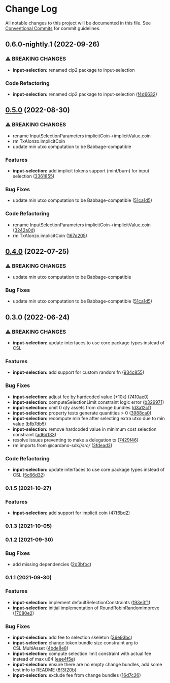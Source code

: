 # Change Log

All notable changes to this project will be documented in this file.
See [Conventional Commits](https://conventionalcommits.org) for commit guidelines.

## 0.6.0-nightly.1 (2022-09-26)


### ⚠ BREAKING CHANGES

* **input-selection:** renamed cip2 package to input-selection

### Code Refactoring

* **input-selection:** renamed cip2 package to input-selection ([f4d6632](https://github.com/input-output-hk/cardano-js-sdk/commit/f4d6632d61c5b63bc15a64ec3962425f9ad2d6eb))



## [0.5.0](https://github.com/input-output-hk/cardano-js-sdk/compare/@cardano-sdk/input-selection@0.4.0...@cardano-sdk/input-selection@0.5.0) (2022-08-30)


### ⚠ BREAKING CHANGES

* rename InputSelectionParameters implicitCoin->implicitValue.coin
* rm TxAlonzo.implicitCoin
* update min utxo computation to be Babbage-compatible

### Features

* **input-selection:** add implicit tokens support (mint/burn) for input selection ([3361855](https://github.com/input-output-hk/cardano-js-sdk/commit/3361855a2fbf20afc8ead11565ac6759548ab13f))


### Bug Fixes

* update min utxo computation to be Babbage-compatible ([51ca1d5](https://github.com/input-output-hk/cardano-js-sdk/commit/51ca1d5716b62b47d211475aba1be4a6d5782397))


### Code Refactoring

* rename InputSelectionParameters implicitCoin->implicitValue.coin ([3242a0d](https://github.com/input-output-hk/cardano-js-sdk/commit/3242a0dc63da0e59c4f8536d16758ea19f58a2c0))
* rm TxAlonzo.implicitCoin ([167d205](https://github.com/input-output-hk/cardano-js-sdk/commit/167d205dd15c857b229f968ab53a6e52e5504d3f))



## [0.4.0](https://github.com/input-output-hk/cardano-js-sdk/compare/0.3.0...@cardano-sdk/input-selection@0.4.0) (2022-07-25)


### ⚠ BREAKING CHANGES

* update min utxo computation to be Babbage-compatible

### Bug Fixes

* update min utxo computation to be Babbage-compatible ([51ca1d5](https://github.com/input-output-hk/cardano-js-sdk/commit/51ca1d5716b62b47d211475aba1be4a6d5782397))

## 0.3.0 (2022-06-24)


### ⚠ BREAKING CHANGES

* **input-selection:** update interfaces to use core package types instead of CSL

### Features

* **input-selection:** add support for custom random fn ([934c855](https://github.com/input-output-hk/cardano-js-sdk/commit/934c85520ca666bc62cc51afa6fbf17dda7bbfb5))


### Bug Fixes

* **input-selection:** adjust fee by hardcoded value (+10k) ([7410ae0](https://github.com/input-output-hk/cardano-js-sdk/commit/7410ae053ea2b4c78d82659a89bdcfd895a4e808))
* **input-selection:** computeSelectionLimit constraint logic error ([b329971](https://github.com/input-output-hk/cardano-js-sdk/commit/b3299713ae40a6e5e06a312b4b28f6c20a6a3ef8))
* **input-selection:** omit 0 qty assets from change bundles ([d3a12cf](https://github.com/input-output-hk/cardano-js-sdk/commit/d3a12cfb577bcae04f793e96f23ce84ee87a7bcb))
* **input-selection:** property tests generate quantities > 0 ([3988ca0](https://github.com/input-output-hk/cardano-js-sdk/commit/3988ca002d45ca8a060d54fb67b244702157ca7e))
* **input-selection:** recompute min fee after selecting extra utxo due to min value ([bfb7db5](https://github.com/input-output-hk/cardano-js-sdk/commit/bfb7db55b76d154e036e788edae376b1589510ee))
* **input-selection:** remove hardcoded value in minimum cost selection constraint ([ad6d133](https://github.com/input-output-hk/cardano-js-sdk/commit/ad6d133a0ba1f865bf2ae1ca3f46b8e6f918502b))
* resolve issues preventing to make a delegation tx ([7429f46](https://github.com/input-output-hk/cardano-js-sdk/commit/7429f466763342b08b6bed44f23d3bf24dbf92f2))
* rm imports from @cardano-sdk/*/src/* ([3fdead3](https://github.com/input-output-hk/cardano-js-sdk/commit/3fdead3ae381a3efb98299b9881c6a964461b7db))


### Code Refactoring

* **input-selection:** update interfaces to use core package types instead of CSL ([5c66d32](https://github.com/input-output-hk/cardano-js-sdk/commit/5c66d32fdc58100a2b0807a0470342d54a3989ed))

### 0.1.5 (2021-10-27)


### Features

* **input-selection:** add support for implicit coin ([47f6bd2](https://github.com/input-output-hk/cardano-js-sdk/commit/47f6bd2ee714ff9b6b9d8d311f2b3526f88a1a2b))

### 0.1.3 (2021-10-05)

### 0.1.2 (2021-09-30)


### Bug Fixes

* add missing dependencies ([2d3bfbc](https://github.com/input-output-hk/cardano-js-sdk/commit/2d3bfbc3f8d5fdce3be64835c57304b540e05811))

### 0.1.1 (2021-09-30)


### Features

* **input-selection:** implement defaultSelectionConstraints ([f93e3f1](https://github.com/input-output-hk/cardano-js-sdk/commit/f93e3f1fd860a477f81975ad415d38c3c93c65d9))
* **input-selection:** initial implementation of RoundRobinRandomImprove ([17080e2](https://github.com/input-output-hk/cardano-js-sdk/commit/17080e2ee37ed5b3f51affef8dc834ae3943219f))


### Bug Fixes

* **input-selection:** add fee to selection skeleton ([36e93bc](https://github.com/input-output-hk/cardano-js-sdk/commit/36e93bccb8f5426022631f409b85aa2fe4ea7470))
* **input-selection:** change token bundle size constraint arg to CSL.MultiAsset ([4bde8e8](https://github.com/input-output-hk/cardano-js-sdk/commit/4bde8e8fde11908d4295f3f53918faed255f1ba0))
* **input-selection:** compute selection limit constraint with actual fee instead of max u64 ([eee4f5e](https://github.com/input-output-hk/cardano-js-sdk/commit/eee4f5e035a20fb61b151d294213978fd8f39302))
* **input-selection:** ensure there are no empty change bundles, add some test info to README ([8f3f20b](https://github.com/input-output-hk/cardano-js-sdk/commit/8f3f20ba8de812895844fad0d09eb63104114a83))
* **input-selection:** exclude fee from change bundles ([16d7c26](https://github.com/input-output-hk/cardano-js-sdk/commit/16d7c267df0b9f70d1e2ba1afd03e531282686fd))
